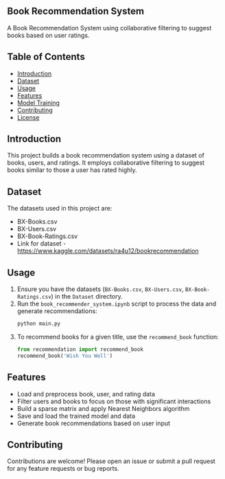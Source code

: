 ## Book Recommendation System

A Book Recommendation System using collaborative filtering to suggest books based on user ratings.

## Table of Contents
- [Introduction](#introduction)
- [Dataset](#dataset)
- [Usage](#usage)
- [Features](#features)
- [Model Training](#model-training)
- [Contributing](#contributing)
- [License](#license)

## Introduction
This project builds a book recommendation system using a dataset of books, users, and ratings. It employs collaborative filtering to suggest books similar to those a user has rated highly.

## Dataset
The datasets used in this project are:
- BX-Books.csv
- BX-Users.csv
- BX-Book-Ratings.csv
- Link for dataset - https://www.kaggle.com/datasets/ra4u12/bookrecommendation

## Usage
1. Ensure you have the datasets (`BX-Books.csv`, `BX-Users.csv`, `BX-Book-Ratings.csv`) in the `Dataset` directory.
2. Run the `book_recommender_system.ipynb` script to process the data and generate recommendations:
    ```bash
    python main.py
    ```
3. To recommend books for a given title, use the `recommend_book` function:
    ```python
    from recommendation import recommend_book
    recommend_book('Wish You Well')
    ```

## Features
- Load and preprocess book, user, and rating data
- Filter users and books to focus on those with significant interactions
- Build a sparse matrix and apply Nearest Neighbors algorithm
- Save and load the trained model and data
- Generate book recommendations based on user input


## Contributing
Contributions are welcome! Please open an issue or submit a pull request for any feature requests or bug reports.
